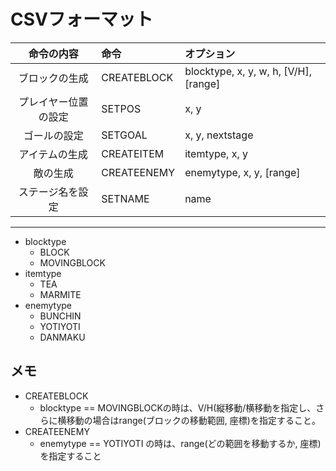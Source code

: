 # CSVフォーマット

|命令の内容|命令|オプション|
|:-:|:-|:-|
|ブロックの生成|CREATEBLOCK|blocktype, x, y, w, h, [V/H], [range]|
|プレイヤー位置の設定|SETPOS|x, y|
|ゴールの設定|SETGOAL|x, y, nextstage|
|アイテムの生成|CREATEITEM|itemtype, x, y|
|敵の生成|CREATEENEMY|enemytype, x, y, [range]|
|ステージ名を設定|SETNAME|name|

---

- blocktype
  - BLOCK
  - MOVINGBLOCK
- itemtype
  - TEA
  - MARMITE
- enemytype
  - BUNCHIN
  - YOTIYOTI
  - DANMAKU

## メモ
- CREATEBLOCK
  - blocktype == MOVINGBLOCKの時は、V/H(縦移動/横移動を指定し、さらに横移動の場合はrange(ブロックの移動範囲, 座標)を指定すること。
- CREATEENEMY
  - enemytype == YOTIYOTI の時は、range(どの範囲を移動するか, 座標)を指定すること